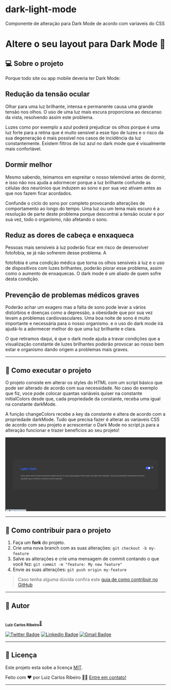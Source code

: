 # dark-light-mode
Componente de alteração para Dark Mode de acordo com variaveis do CSS

<h1 align="center">
    Altere o seu layout para Dark Mode 🦇
</h1>


## 💻 Sobre o projeto

Porque todo site ou app mobile deveria ter Dark Mode:

## Redução da tensão ocular
Olhar para uma luz brilhante, intensa e permanente causa uma grande tensão nos olhos. O uso de uma luz mais escura proporciona ao descanso da vista, resolvendo assim este problema.

Luzes como por exemplo a azul poderá prejudicar os olhos porque é uma luz forte para a retina que é muito sensível a esse tipo de luzes e o risco da sua degeneração é mais possível nos casos de incidência da luz constantemente. Existem filtros de luz azul no dark mode que é visualmente mais confortável.

## Dormir melhor
Mesmo sabendo, teimamos em espreitar o nosso telemóvel antes de dormir, e isso não nos ajuda a adormecer porque a luz brilhante confunde as células dos neurónios que induzem ao sono e por sua vez ativam antes as que nos fazem ficar acordados.

Confunde o ciclo do sono por completo provocando alterações de comportamento ao longo do tempo. Uma luz ou um tema mais escuro é a resolução de parte deste problema porque descontrai a tensão ocular e por sua vez, todo o organismo, não afetando o sono.

## Reduz as dores de cabeça e enxaqueca
Pessoas mais sensíveis à luz poderão ficar em risco de desenvolver fotofobia, se já não sofrerem desse problema. A

fotofobia é uma condição médica que torna os olhos sensíveis à luz e o uso de dispositivos com luzes brilhantes, poderão piorar esse problema, assim como o aumento de enxaquecas. O dark mode é um aliado de quem sofre desta condição.

## Prevenção de problemas médicos graves
Poderão achar um exagero mas a falta de sono pode levar a vários distúrbios e doenças como a depressão, a obesidade que por sua vez levam a problemas cardiovasculares. Uma boa noite de sono é muito importante e necessária para o nosso organismo. e o uso do dark mode irá ajudá-lo a adormecer melhor do que uma luz brilhante e clara.

O que retiramos daqui, é que o dark mode ajuda a travar condições que a visualização constante de luzes brilhantes poderão provocar ao nosso bem estar e organismo dando origem a problemas mais graves.

---

## 🚀 Como executar o projeto

O projeto consiste em alterar os styles do HTML com um script básico que pode ser alterado de acordo com sua necessidade. No caso do exemplo que fiz, voce pode colocar quantas variáveis quiser na constante initialColors desde que, cada propriedade da constante, receba uma igual na constante darkMode.

A função changeColors recebe a key da constante e altera de acordo com a propriedade darkMode. Tudo que precisa fazer é alterar as variaveis CSS de acordo com seu projeto e acrescentar o Dark Mode no script.js para a alteração funcionar e trazer beneficios ao seu projeto!

<div>
    <img src="captured.gif" width: 100%>
 </div>

---

## 💪 Como contribuir para o projeto

1. Faça um **fork** do projeto.
2. Crie uma nova branch com as suas alterações: `git checkout -b my-feature`
3. Salve as alterações e crie uma mensagem de commit contando o que você fez: `git commit -m "feature: My new feature"`
4. Envie as suas alterações: `git push origin my-feature`
> Caso tenha alguma dúvida confira este [guia de como contribuir no GitHub](./CONTRIBUTING.md)

---

## 🦸 Autor

<div>
 <img style="border-radius: 50%;" src="https://avatars2.githubusercontent.com/u/44420390?s=400&u=289f266028dc240993b3c8f7c7a8f77ac424111c&v=4" width="100px;" alt=""/>
 <br />
 <sub><b>Luiz Carlos Ribeiro</b></sub><a href="https://blog.rocketseat.com.br/author/thiago/" title="Rocketseat">🖖</a>
 <br />

[![Twitter Badge](https://img.shields.io/badge/-@luizjuniordant1-1ca0f1?style=flat-square&labelColor=1ca0f1&logo=twitter&logoColor=white&link=https://twitter.com/luizjuniordant1)](https://twitter.com/luizjuniordant1) [![Linkedin Badge](https://img.shields.io/badge/-Luiz-blue?style=flat-square&logo=Linkedin&logoColor=white&link=https://www.linkedin.com/in/luiz-carlos-dantas-ribeiro-junior-7422b9124/)](https://www.linkedin.com/in/luiz-carlos-dantas-ribeiro-junior-7422b9124/) 
[![Gmail Badge](https://img.shields.io/badge/-luizjunior.dantas@gmail.com-c14438?style=flat-square&logo=Gmail&logoColor=white&link=mailto:luizjunior.dantas@gmail.com)](mailto:luizjunior.dantas@gmail.com)

---

## 📝 Licença

Este projeto esta sobe a licença [MIT](./LICENSE).

Feito com ❤️ por Luiz Carlos Ribeiro 👋🏽 [Entre em contato!](https://www.linkedin.com/in/luiz-carlos-dantas-ribeiro-junior-7422b9124/)

---
